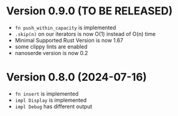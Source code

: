 Version 0.9.0 (TO BE RELEASED)
==========================

<a id="v0.9.0"></a>

- `fn push_within_capacity` is implemented
- `.skip(n)` on our iterators is now O(1) instead of O(n) time
- Minimal Supported Rust Version is now 1.67
- some clippy lints are enabled
- nanoserde version is now 0.2

Version 0.8.0 (2024-07-16)
==========================

<a id="v0.8.0"></a>

- `fn insert` is implemented
- `impl Display` is implemented
- `impl Debug` has different output
